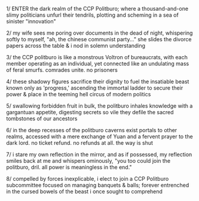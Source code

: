1/ ENTER the dark realm of the CCP Politburo; where a thousand-and-one slimy politicians unfurl their tendrils, plotting and scheming in a sea of sinister "innovation"

2/ my wife sees me poring over documents in the dead of night, whispering softly to myself, "ah, the chinese communist party..." she slides the divorce papers across the table & i nod in solemn understanding

3/ the CCP politburo is like a monstrous Voltron of bureaucrats, with each member operating as an individual, yet connected like an undulating mass of feral smurfs. comrades unite. no prisoners

4/ these shadowy figures sacrifice their dignity to fuel the insatiable beast known only as 'progress,' ascending the immortal ladder to secure their power & place in the teeming hell circus of modern politics

5/ swallowing forbidden fruit in bulk, the politburo inhales knowledge with a gargantuan appetite, digesting secrets so vile they defile the sacred tombstones of our ancestors

6/ in the deep recesses of the politburo caverns exist portals to other realms, accessed with a mere exchange of Yuan and a fervent prayer to the dark lord. no ticket refund. no refunds at all. the way is shut

7/ i stare my own reflection in the mirror, and as if possessed, my reflection smiles back at me and whispers ominously, "you too could join the politburo, dril. all power is meaningless in the end."

8/ compelled by forces inexplicable, i elect to join a CCP Politburo subcommittee focused on managing banquets & balls; forever entrenched in the cursed bowels of the beast i once sought to comprehend